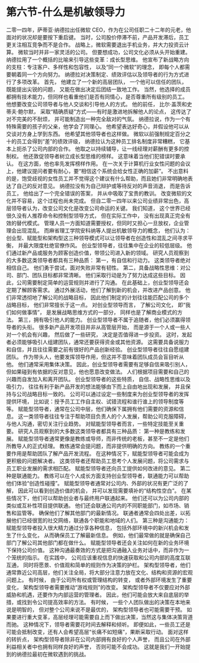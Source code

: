 # 第六节-什么是机敏领导力

二零一四年，萨蒂亚·纳德拉出任微软 CEO，作为在公司任职二十二年的元老，他面对的状况却是要按下重启键。
当时，公司股价停滞不前，产品开发滞后，员工更关注相互竞争而不是合作。
战略上，微软需要退出手机业务，并大力投资云计算。
微软当时并非一家灵活的公司。
但要想成功，公司文化必须从头开始重建。
纳德拉用了一个概括的比喻来引导这些变革：成长型思维。
他宣布了新战略方向的支柱：专注客户、多样性和包容性，
以及“同一个微软”的理念，
即每个人都需要朝着同一个方向努力。
纳德拉对决策制定、绩效评估以及领导者的行为方式进行了多项改革。
首先，
他建立了一个新的高层团队，
一个他可以信任的团队，
既能提出尖锐的问题，
又能在做出决定后团结一致地工作。
当然，他选择的成员都拥有技术能力，但同样也看重他们是否有同情心，是否尊重所有级别的员工。
他想要改变公司领导者与他人交谈和引导他人的方式。
他的前任，
比尔·盖茨和史蒂夫·鲍尔默，
采取“精确质疑”方式——有时是激进地拆解他人的论点，
这传达了对不完美的不耐烦，
并可能制造出一种完全敌对的气氛。
纳德拉说，作为一个有特殊需要的孩子的父亲，他学会了同理心。
他希望表达好奇心，并假设他可以从交谈对方身上学到东西。
他希望其他领导者也这样做。
微软以前强制规定百分之十的员工会得到“差”的绩效评级，
纳德拉认为这种员工排名制度非常糟糕，
它基本上扼杀了公司内部的合作。
他取之以持续辅导，让一线经理对薪酬有更多的控制权。
他还敦促领导者树立成长型思维的榜样。
这意味着当他们犯错误时要承认。
在这方面，他也率先发挥榜样作用。
在一次关于计算机行业女性问题的会议上，他建议提问者要有耐心，要“相信这个系统会给女性正确的加薪”。
不出意料的是，饱受歧视的女性员工并不觉得这个建议有什么帮助，而且她们非常明确地表达了自己的反对意见。
纳德拉没有为自己辩护或等待反对的声音消退，
而是告诉员工，
他给出了一个完全错误的答案，
并从中吸取了宝贵的教训。
改变微软的文化并不容易，这个过程也尚未完成。
但自二零一四年以来公司业绩非常出色，高层领导者认为，改变公司文化是改变公司命运的关键。
我们知道，
这个世界已经很久没有人推荐命令和控制型领导方式，
但在实际工作中，
没有出现真正完全有效的替代模式。
管理人员一方面知道需要授权，但同时又担心一旦放权，企业管理会出现混乱。
而麻省理工学院安科纳等人提出机敏领导力的概念，
他们认为：创业型、赋能型和架构型这三种领导模式可以让领导者在创造性和混乱之间寻求平衡，
并最大限度杜绝官僚作风。
创业型领导者，往往集中在企业的较低层级。
他们通过新产品或服务为顾客创造价值，带领公司进入新的领域。
研究人员观察到的大多数这类领导者都具有三种品质：
第一，有自信和行动力。
这类领导者绝对相信自己。
他们勇于尝试，面对失败非常有韧性。
第二，具备战略性思维：对公司、部门、团队目标都非常清晰。
他们采取行动是为了努力达成这些目标。
因此，公司需要制定简单的运营规则并进行了沟通。
在此基础上，创业型领导还会定期了解顾客需求。
通过外展活动，他们了解到新的机会，并改进产品创意。
他们非常透彻地了解公司的战略目标，
因此他们制定的计划往往能匹配公司的多个战略目标，
他们非常擅长于这一点。
对创业型领导而言，
了解公司文化，
即“我们如何做事情”，
是发展战略思维方式的一部分，
同样也是了解商业模式的方法。
第三，拥有吸引他人的能力。
创业型领导者不属于追随者，他们必须赢得领导者的头衔。
很多新产品开发项目并非从高管层开始，
而是源于一个人或一些人对一个机会有兴趣，
然后做了一些研究，
决定是否值得进一步投资。
这时，发起者必须能够吸引人组建团队，通常还要获得资金或其他资源。
这需要具备说服力和自信，并且往往需要之前有很好的产品创新经验。
创业型领导者往往自愿组建团队。
作为带头人，他要发挥领导作用，但这并不意味着团队成员会盲目听从他。
他们通常采用集体决策。
因此，创业型领导者需要有足够自信来吸引别人，但如果碰到有依据的反对意见，他也愿意改变做法。
人们根据项目需要和自己的兴趣而自发加入和离开团队。
创业型领导者的这些特质，
自信、战略性思维以及吸引力，
往往有利于新产品开发的想法能够由下而上自由地出现和发展，
并且保持与公司战略目标一致的。
公司可以通过设定一些制度来为创业型领导者的发挥提供环境，
比如说：授予员工工作自主权、试错流程和谁行谁上的领导制度等等。
赋能型领导者，通常在公司中层，他们确保下属拥有他们需要的资源和信息。
这一类领导者往往专注于帮助项目负责人的个人发展，帮助公司克服障碍，与他人沟通，密切关注行业趋势。
对赋能型领导者而言，一些特定技能至关重要。
研究人员观察到的大多数这类领导者都具有三种品质：
第一种是教练和发展。
赋能型领导者通常更像是教练或导师，而非传统的老板，甚至不一定是他们所教导人的正式经理。
教练通常会提问题，而非提供明确的方向。
教练的一个重要作用是帮助团队了解产品开发流程。
在这种情况下，赋能型领导者可能会成为更积极的问题解决者。
这类领导者还帮助员工思考个人发展问题，将公司需求与员工职业发展的需求相匹配。
赋能型领导者还向员工提供如何改进的意见。
第二种是联通能力。
教练可以在个人成长方面支持创业型领导者，联通能力可以帮助他们体验“创造性碰撞”。
赋能型领导者通常对公司内、外部的状况有更广泛的了解，
因此可以看到创造价值的机会，
并可以发现需要填补的“结构性空白”。
在某些情况下，他们可以帮助创业者与最终用户联通起来。
他们还可以为公司内部的类似或互补性项目提供联通。
他们还会联通公司内的不同职能部门，如市场、销售和监管等。
确保他们了解其他部门的最新情况。
联通者通常会四处出差，以拓展他们已经很宽的社交网络，联通各个职能和地域的人们。
第三种是沟通能力：赋能型领导者投入很大精力通过分享各种信息，
包括外部环境中的新兴机会和发生了什么变化，
从而确保员工了解最新信息。
例如，他们最常做的就是确保自己部门了解公司其他部门都在做什么。
赋能型领导者还会关注如何在新的业务环境下保持公司价值。
这种沟通最奏效的方式是把沟通融入业务对话中，而非作为一个笼统的指示。
在实践中，
公司应该重视信息的快速获取和公司内部的高度互联互通，
同时将愿景、价值观和简单的规则作为决策的护栏。
架构型领导者，他们通常靠近公司高层，他们关注全局，将大部分注意力放在文化、结构和资源的宏观问题上。
有时候，
由于公司所有权或管理结构的转变，
或者外部环境发生了重要变化，
架构型领导者需要推动“游戏规则”的改变。
架构型领导者不仅要应对外部威胁和机遇，还要作为内部运营的管理者。
因此，他们可能会放大来自底层的举措，或找到令公司提高效率的方法。
有时候，
一些个人团队做出的决策在本地来说是明智的，
但对整个公司来说不是最优的，
架构型领导者也可能需要干预。
如果要进行重大变革，高层经理可能需要自上而下做出决策，当然这与集体决策背道而驰。
这种情况下，领导者需要花时间去解释和倾听。
即便如此，一些员工还是可能会抵制改变，还有人会希望高层“长痛不如短痛”，果断采取行动。
面对这样的转折点，
架构型领导者除非在公司内部拥有良好的个人声誉，
而且公司在外部利益相关者中也拥有同样良好的声誉，
否则可能不会成功。
这就是我们一开始提到的纳德拉最初在微软遇到的挑战。
